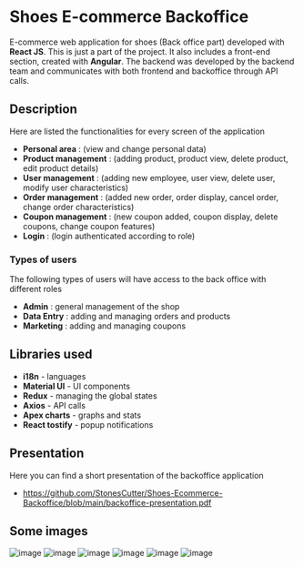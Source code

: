 # Shoes E-commerce Backoffice
E-commerce web application for shoes (Back office part) developed with **React JS**. This is just a part of the project. It also includes a front-end section, created with **Angular**. The backend was developed by the backend team and communicates with both frontend and backoffice through API calls.

## Description
Here are listed the functionalities for every screen of the application

- **Personal area** : (view and change personal data)
- **Product management** : (adding product, product view, delete product, edit product details)
- **User management** : (adding new employee, user view, delete user, modify user characteristics)
- **Order management** : (added new order, order display, cancel order, change order characteristics)
- **Coupon management** : (new coupon added, coupon display, delete coupons, change coupon features)
- **Login** : (login authenticated according to role)

### Types of users
The following types of users will have access to the back office with different roles

- **Admin** : general management of the shop
- **Data Entry** : adding and managing orders and products
- **Marketing** : adding and managing coupons

## Libraries used

- **i18n** - languages
- **Material UI** - UI components
- **Redux** - managing the global states
- **Axios** - API calls
- **Apex charts** - graphs and stats
- **React tostify** - popup notifications

## Presentation
Here you can find a short presentation of the backoffice application
- https://github.com/StonesCutter/Shoes-Ecommerce-Backoffice/blob/main/backoffice-presentation.pdf

## Some images
![image](https://github.com/StonesCutter/Shoes-Ecommerce-Backoffice/assets/56195722/ffc7d405-3b7e-4be9-b183-a620363674e7)
![image](https://github.com/StonesCutter/Shoes-Ecommerce-Backoffice/assets/56195722/5532fdeb-8e8f-4a12-862f-4a0501967c88)
![image](https://github.com/StonesCutter/Shoes-Ecommerce-Backoffice/assets/56195722/49a2eb33-fc1f-4d5d-9341-35fe86e2095f)
![image](https://github.com/StonesCutter/Shoes-Ecommerce-Backoffice/assets/56195722/841a7600-c141-46de-b588-8f6ce80307a2)
![image](https://github.com/StonesCutter/Shoes-Ecommerce-Backoffice/assets/56195722/ba722d6b-3477-4537-bf29-575417243899)
![image](https://github.com/StonesCutter/Shoes-Ecommerce-Backoffice/assets/56195722/f227ad78-f6c2-4166-a20b-cc560fee2ad5)







